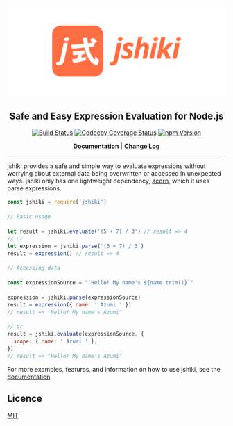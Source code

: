 ![j式 — jshiki](assets/logo/jshiki-readme-banner.svg)

<h2 align="center">Safe and Easy Expression Evaluation for Node.js</h2>

<p align="center">
  <a href="https://github.com/adalinesimonian/jshiki/actions/workflows/main-test.yml"><img alt="Build Status" src="https://github.com/adalinesimonian/jshiki/actions/workflows/main-test.yml/badge.svg?branch=main" /></a>
  <a href="https://app.codecov.io/gh/adalinesimonian/jshiki"><img alt="Codecov Coverage Status" src="https://codecov.io/gh/adalinesimonian/jshiki/branch/main/graph/badge.svg?token=SrIwZvl2YA" /></a>
  <a href="https://www.npmjs.com/package/jshiki"><img alt="npm Version" src="https://img.shields.io/npm/v/jshiki.svg" /></a>
</p>

<p align="center">
  <strong><a href="https://jshiki.io/latest/user-guide/">Documentation</a></strong> |
  <strong><a href="https://github.com/adalinesimonian/jshiki/blob/main/CHANGELOG.md">Change Log</a></strong>
</p>

---

jshiki provides a safe and simple way to evaluate expressions without worrying about external data being overwritten or accessed in unexpected ways. jshiki only has one lightweight dependency, [acorn], which it uses parse expressions.

```js
const jshiki = require('jshiki')

// Basic usage

let result = jshiki.evaluate('(5 + 7) / 3') // result => 4
// or
let expression = jshiki.parse('(5 + 7) / 3')
result = expression() // result => 4

// Accessing data

const expressionSource = "`Hello! My name's ${name.trim()}`"

expression = jshiki.parse(expressionSource)
result = expression({ name: ' Azumi ' })
// result => "Hello! My name's Azumi"

// or
result = jshiki.evaluate(expressionSource, {
  scope: { name: ' Azumi ' },
})
// result => "Hello! My name's Azumi"
```

For more examples, features, and information on how to use jshiki, see the [documentation].

## Licence

[MIT](LICENCE)

[acorn]: https://github.com/acornjs/acorn
[documentation]: https://jshiki.io/latest/user-guide/
